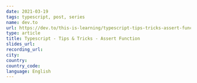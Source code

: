 ```yaml
---
date: 2021-03-19
tags: typescript, post, series
name: dev.to
url: https://dev.to/this-is-learning/typescript-tips-tricks-assert-function-29kj
type: article
title: Typescript - Tips & Tricks - Assert Function
slides_url:
recording_url:
city:
country:
country_code:
language: English
---
```

